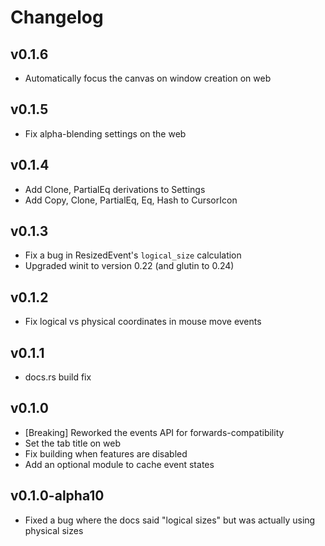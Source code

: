# Changelog

## v0.1.6
- Automatically focus the canvas on window creation on web

## v0.1.5
- Fix alpha-blending settings on the web

## v0.1.4
- Add Clone, PartialEq derivations to Settings
- Add Copy, Clone, PartialEq, Eq, Hash to CursorIcon

## v0.1.3
- Fix a bug in ResizedEvent's `logical_size` calculation
- Upgraded winit to version 0.22 (and glutin to 0.24)

## v0.1.2
- Fix logical vs physical coordinates in mouse move events

## v0.1.1
- docs.rs build fix

## v0.1.0
- [Breaking] Reworked the events API for forwards-compatibility
- Set the tab title on web
- Fix building when features are disabled
- Add an optional module to cache event states

## v0.1.0-alpha10
- Fixed a bug where the docs said "logical sizes" but was actually using physical sizes
